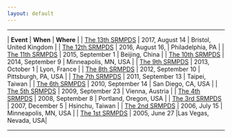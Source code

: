 ```yaml
---
layout: default
---
```


---

| __Event__ | __When__ | __Where__ |
| [The 13th SRMPDS](https://sites.google.com/site/srmpds/)     | 2017, August 14 | Bristol, United Kingdom | 
| [The 12th SRMPDS](https://sites.google.com/site/srmpds16/)   | 2016, August 16,   | Philadelphia, PA | 
| [The 11th SRMPDS](https://sites.google.com/site/srmpds15/)   | 2015, September 1  | Beijing, China | 
| [The 10th SRMPDS](http://www.mcs.anl.gov/~kettimut/srmpds/)  | 2014, September 9  | Minneapolis, MN, USA | 
| [The 9th SRMPDS](http://www.mcs.anl.gov/~kettimut/srmpds13/) | 2013, October 1  | Lyon, France | 
| [The 8th SRMPDS](http://www.mcs.anl.gov/~kettimut/srmpds12/) | 2012, September 10  | Pittsburgh, PA, USA | 
| [The 7th SRMPDS](http://www.mcs.anl.gov/~kettimut/srmpds11/) | 2011, September 13  | Taipei, Taiwan | 
| [The 6th SRMPDS](http://www.mcs.anl.gov/~kettimut/srmpds10/) | 2010, September 14  | San Diego, CA, USA | 
| [The 5th SRMPDS](http://www.mcs.anl.gov/~kettimut/srmpds09/) | 2009, September 23  | Vienna, Austria | 
| [The 4th SRMPDS](http://www.mcs.anl.gov/~kettimut/srmpds08/) | 2008, September 8  | Portland, Oregon, USA | 
| [The 3rd SRMPDS](http://www.mcs.anl.gov/~kettimut/srmpds07/) | 2007, December 5  | Hsinchu, Taiwan | 
| [The 2nd SRMPDS](http://www.mcs.anl.gov/~kettimut/srmpds06/) | 2006, July 15  | Minneapolis, MN, USA | 
| [The 1st SRMPDS](http://www.mcs.anl.gov/~kettimut/srmpds05/) | 2005, June 27  |Las Vegas, Nevada, USA|

---